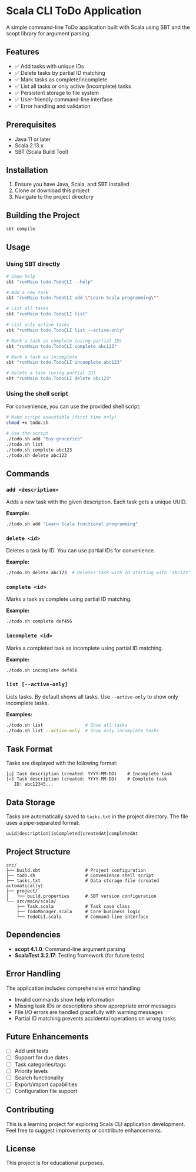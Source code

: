 # Scala CLI ToDo Application

A simple command-line ToDo application built with Scala using SBT and the scopt library for argument parsing.

## Features

- ✅ Add tasks with unique IDs
- ✅ Delete tasks by partial ID matching
- ✅ Mark tasks as complete/incomplete
- ✅ List all tasks or only active (incomplete) tasks
- ✅ Persistent storage to file system
- ✅ User-friendly command-line interface
- ✅ Error handling and validation

## Prerequisites

- Java 11 or later
- Scala 2.13.x
- SBT (Scala Build Tool)

## Installation

1. Ensure you have Java, Scala, and SBT installed
2. Clone or download this project
3. Navigate to the project directory

## Building the Project

```bash
sbt compile
```

## Usage

### Using SBT directly

```bash
# Show help
sbt "runMain todo.TodoCLI --help"

# Add a new task
sbt "runMain todo.TodoCLI add \"Learn Scala programming\""

# List all tasks
sbt "runMain todo.TodoCLI list"

# List only active tasks
sbt "runMain todo.TodoCLI list --active-only"

# Mark a task as complete (using partial ID)
sbt "runMain todo.TodoCLI complete abc123"

# Mark a task as incomplete
sbt "runMain todo.TodoCLI incomplete abc123"

# Delete a task (using partial ID)
sbt "runMain todo.TodoCLI delete abc123"
```

### Using the shell script

For convenience, you can use the provided shell script:

```bash
# Make script executable (first time only)
chmod +x todo.sh

# Use the script
./todo.sh add "Buy groceries"
./todo.sh list
./todo.sh complete abc123
./todo.sh delete abc123
```

## Commands

### `add <description>`
Adds a new task with the given description. Each task gets a unique UUID.

**Example:**
```bash
./todo.sh add "Learn Scala functional programming"
```

### `delete <id>`
Deletes a task by ID. You can use partial IDs for convenience.

**Example:**
```bash
./todo.sh delete abc123  # Deletes task with ID starting with 'abc123'
```

### `complete <id>`
Marks a task as complete using partial ID matching.

**Example:**
```bash
./todo.sh complete def456
```

### `incomplete <id>`
Marks a completed task as incomplete using partial ID matching.

**Example:**
```bash
./todo.sh incomplete def456
```

### `list [--active-only]`
Lists tasks. By default shows all tasks. Use `--active-only` to show only incomplete tasks.

**Examples:**
```bash
./todo.sh list                # Show all tasks
./todo.sh list --active-only  # Show only incomplete tasks
```

## Task Format

Tasks are displayed with the following format:
```
[○] Task description (created: YYYY-MM-DD)    # Incomplete task
[✓] Task description (created: YYYY-MM-DD)    # Complete task
   ID: abc12345...
```

## Data Storage

Tasks are automatically saved to `tasks.txt` in the project directory. The file uses a pipe-separated format:
```
uuid|description|isCompleted|createdAt|completedAt
```

## Project Structure

```
src/
├── build.sbt                 # Project configuration
├── todo.sh                   # Convenience shell script
├── tasks.txt                 # Data storage file (created automatically)
├── project/
│   └── build.properties      # SBT version configuration
└── src/main/scala/
    ├── Task.scala            # Task case class
    ├── TodoManager.scala     # Core business logic
    └── TodoCLI.scala         # Command-line interface
```

## Dependencies

- **scopt 4.1.0**: Command-line argument parsing
- **ScalaTest 3.2.17**: Testing framework (for future tests)

## Error Handling

The application includes comprehensive error handling:
- Invalid commands show help information
- Missing task IDs or descriptions show appropriate error messages
- File I/O errors are handled gracefully with warning messages
- Partial ID matching prevents accidental operations on wrong tasks

## Future Enhancements

- [ ] Add unit tests
- [ ] Support for due dates
- [ ] Task categories/tags
- [ ] Priority levels
- [ ] Search functionality
- [ ] Export/import capabilities
- [ ] Configuration file support

## Contributing

This is a learning project for exploring Scala CLI application development. Feel free to suggest improvements or contribute enhancements.

## License

This project is for educational purposes.
